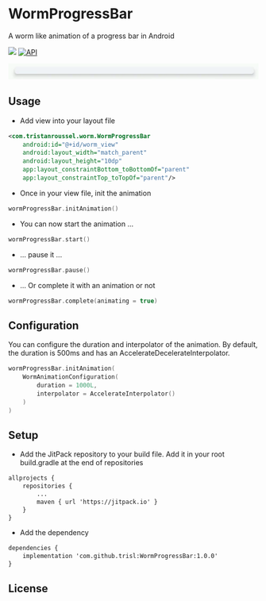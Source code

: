 # WormProgressBar

A worm like animation of a progress bar in Android

[![](https://jitpack.io/v/trisl/WormProgressBar.svg)](https://jitpack.io/#trisl/WormProgressBar)
[![API](https://img.shields.io/badge/API-21%2B-brightgreen.svg?style=flat)](https://android-arsenal.com/api?level=21)

![Worm](gifs/worm.gif)

## Usage
- Add view into your layout file
```xml
<com.tristanroussel.worm.WormProgressBar
    android:id="@+id/worm_view"
    android:layout_width="match_parent"
    android:layout_height="10dp"
    app:layout_constraintBottom_toBottomOf="parent"
    app:layout_constraintTop_toTopOf="parent"/>
```

- Once in your view file, init the animation
```kotlin
wormProgressBar.initAnimation()
```

- You can now start the animation ...

```kotlin
wormProgressBar.start()
```

- ... pause it ...

```kotlin
wormProgressBar.pause()
```

- ... Or complete it with an animation or not

```kotlin
wormProgressBar.complete(animating = true)
```

## Configuration
You can configure the duration and interpolator of the animation. By default, the duration is 500ms and has an AccelerateDecelerateInterpolator.
```kotlin
wormProgressBar.initAnimation(
    WormAnimationConfiguration(
        duration = 1000L,
        interpolator = AccelerateInterpolator()
    )
)
```

## Setup
- Add the JitPack repository to your build file. Add it in your root build.gradle at the end of repositories
```
allprojects {
	repositories {
		...
		maven { url 'https://jitpack.io' }
	}
}
```

- Add the dependency
```
dependencies {
    implementation 'com.github.trisl:WormProgressBar:1.0.0'
}
```

## License